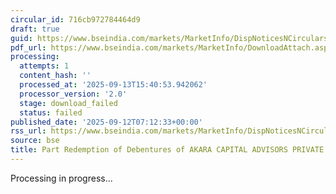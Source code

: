 ```yaml
---
circular_id: 716cb972784464d9
draft: true
guid: https://www.bseindia.com/markets/MarketInfo/DispNoticesNCirculars.aspx?Noticeid={790CD78C-4682-49D0-B552-8948A58E00B1}&noticeno=20250912-11&dt=09/12/2025&icount=11&totcount=103&flag=0
pdf_url: https://www.bseindia.com/markets/MarketInfo/DownloadAttach.aspx?id=20250912-11&attachedId=
processing:
  attempts: 1
  content_hash: ''
  processed_at: '2025-09-13T15:40:53.942062'
  processor_version: '2.0'
  stage: download_failed
  status: failed
published_date: '2025-09-12T07:12:33+00:00'
rss_url: https://www.bseindia.com/markets/MarketInfo/DispNoticesNCirculars.aspx?Noticeid={790CD78C-4682-49D0-B552-8948A58E00B1}&noticeno=20250912-11&dt=09/12/2025&icount=11&totcount=103&flag=0
source: bse
title: Part Redemption of Debentures of AKARA CAPITAL ADVISORS PRIVATE LIMITED
---
```


Processing in progress...